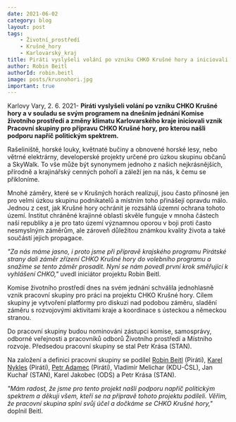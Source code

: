 ```yaml
---
date: 2021-06-02
category: blog
layout: post
tags:
    - Životní_prostředí
    - Krušné_hory
    - Karlovarský_kraj
title: Piráti vyslyšeli volání po vzniku CHKO Krušné hory a iniciovali vznik pracovní skupiny
author: Robin Beitl
authorId: robin.beitl
image: posts/krusnohori.jpg
important: true
---
```

Karlovy Vary, 2. 6. 2021- **Piráti vyslyšeli volání po vzniku CHKO Krušné hory a v souladu se svým programem na dnešním jednání Komise životního prostředí a změny klimatu Karlovarského kraje iniciovali vznik Pracovní skupiny pro přípravu CHKO Krušné hory, pro kterou našli podporu napříč politickým spektrem.** 

Rašeliniště, horské louky, květnaté bučiny a obnovené horské lesy, nebo větrné elektrárny, developerské projekty určené pro úzkou skupinu občanů a SkyWalk. To vše může být synonymem jednoho z našich nejkrásnějších, přírodně a krajinářský cenných pohoří a záleží jen na nás, k čemu se přikloníme.

Mnohé záměry, které se v Krušných horách realizují, jsou často přínosné jen pro velmi úzkou skupinu podnikatelů a místním toho přinášejí opravdu málo. Jednou z cest, jak Krušné hory ochránit je rozsáhlá územní ochrana tohoto území. Institut chráněné krajinné oblasti skvěle funguje v mnoha částech naší republiky a je pro tato území významnou oporou v boji proti často nesmyslným záměrům, ale zároveň důležitou známkou kvality života a také součástí jejich propagace.  
  
*"Za nás máme jasno, i proto jsme při přípravě krajského programu Pirátské strany dali záměr zřízení CHKO Krušné hory do volebního programu a snažíme se tento záměr prosadit. Nyní se nám povedl první krok směřující k vyhlášení CHKO,"* uvedl iniciátor projektu Robin Beitl.

Komise životního prostředí dnes na svém jednání schválila jednohlasně vznik pracovní skupiny pro práci na projektu CHKO Krušné hory. Cílem skupiny je vytvoření platformy pro diskuzi nad podobou záměru, sladění záměru s rozvojovými aktivitami kraje a koordinace s ústeckou a německou stranou.  
  
Do pracovní skupiny budou nominováni zástupci komise, samosprávy, odborné veřejnosti a pracovníků odborů Životního prostředí a Místního rozvoje. Předsedou pracovní skupiny se stal Petr Krása (STAN).

Na založení a definici pracovní skupiny se podílel [Robin Beitl](https://karlovarsky.pirati.cz/lide/robin-betil/) (Piráti), [Karel Nykles](https://karlovarsky.pirati.cz/lide/karel-nykles/) (Piráti), [Petr Adamec](https://karlovarsky.pirati.cz/lide/petr-adamec/) (Piráti), Vladimír Melichar (KDU-ČSL), Jan Kuchař (STAN), Karel Jakobec (ODS) a Petr Krása (STAN).

*"Mám radost, že jsme pro tento projekt našli podporu napříč politickým spektrem a děkuji všem, kteří se na přípravě tohoto projektu podíleli. Věřím, že pracovní skupina splní svůj účel a dočkáme se CHKO Krušné hory,"* doplnil Beitl.

